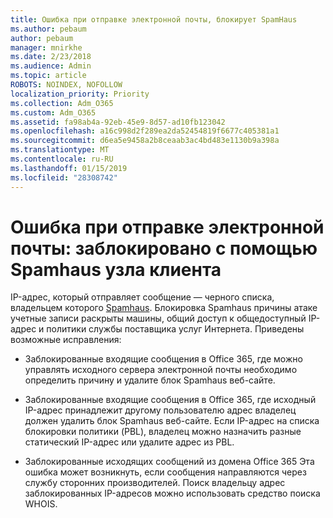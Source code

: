 ```yaml
---
title: Ошибка при отправке электронной почты, блокирует SpamHaus
ms.author: pebaum
author: pebaum
manager: mnirkhe
ms.date: 2/23/2018
ms.audience: Admin
ms.topic: article
ROBOTS: NOINDEX, NOFOLLOW
localization_priority: Priority
ms.collection: Adm_O365
ms.custom: Adm_O365
ms.assetid: fa98ab4a-92eb-45e9-8d57-ad10fb123042
ms.openlocfilehash: a16c998d2f289ea2da52454819f6677c405381a1
ms.sourcegitcommit: d6ea5e9458a2b8ceaab3ac4bd483e1130b9a398a
ms.translationtype: MT
ms.contentlocale: ru-RU
ms.lasthandoff: 01/15/2019
ms.locfileid: "28308742"
---
```

# <a name="error-sending-email-client-host-blocked-using-spamhaus"></a>Ошибка при отправке электронной почты: заблокировано с помощью Spamhaus узла клиента

IP-адрес, который отправляет сообщение — черного списка, владельцем которого [Spamhaus](https://go.microsoft.com/fwlink/p/?linkid=123245). Блокировка Spamhaus причины атаке учетные записи раскрыты машины, общий доступ к общедоступный IP-адрес и политики службы поставщика услуг Интернета. Приведены возможные исправления:
  
- Заблокированные входящие сообщения в Office 365, где можно управлять исходного сервера электронной почты необходимо определить причину и удалите блок Spamhaus веб-сайте.
    
- Заблокированные входящие сообщения в Office 365, где исходный IP-адрес принадлежит другому пользователю адрес владелец должен удалить блок Spamhaus веб-сайте. Если IP-адрес на списка блокировки политики (PBL), владелец можно назначить разные статический IP-адрес или удалите адрес из PBL.
    
- Заблокированные исходящих сообщений из домена Office 365 Эта ошибка может возникнуть, если сообщения направляются через службу сторонних производителей. Поиск владельцу адрес заблокированных IP-адресов можно использовать средство поиска WHOIS.
    

